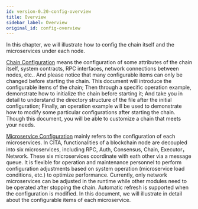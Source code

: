 ```yaml
---
id: version-0.20-config-overview
title: Overview
sidebar_label: Overview
original_id: config-overview
---
```


In this chapter, we will illustrate how to config the chain itself and the microservices under each node.

[Chain Configuration](./configuration/chain_config) means the configuration of some attributes of the chain itself, system contracts, RPC interfaces, network connections between nodes, etc.. And please notice that many configurable items can only be changed before starting the chain.
This document will introduce the configurable items of the chain;
Then through a specific operation example, demonstrate how to initialize the chain before starting it;
And take you in detail to understand the directory structure of the file after the initial configuration;
Finally, an operation example will be used to demonstrate how to modify some particular configurations after starting the chain.
Though this document, you will be able to customize a chain that meets your needs.

[Microservice Configuration](./configuration/service_config) mainly refers to the configuration of each microservices. In CITA, functionalities of a blockchain node are decoupled into six microservices, including RPC, Auth, Consensus, Chain, Executor，Network. These six microservices coordinate with eath other via a message queue.
It is flexible for operation and maintenance personnel to perform configuration adjustments based on system operation (microservice load conditions, etc.) to optimize performance.
Currently, only network microservices can be adjusted in the runtime while other modules need to be operated after stopping the chain. Automatic refresh is supported when the configuration is modified.
In this document, we will illustrate in detail about the configurable items of each microservice.
